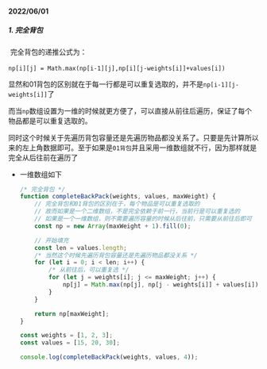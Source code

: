 #### 2022/06/01

##### 1. 完全背包

​	完全背包的递推公式为：

​	`np[i][j] = Math.max(np[i-1][j],np[i][j-weights[i]]+values[i])`

​	显然和01背包的区别就在于每一行都是可以重复选取的，并不是`np[i-1][j-weights[i]]`了

​	而当`np`数组设置为一维的时候就更方便了，可以直接从前往后遍历，保证了每个物品都是可以重复选取的。

同时这个时候关于先遍历背包容量还是先遍历物品都没关系了。只要是先计算所以来的左上角数据即可。至于如果是`01背包`并且采用一维数组就不行，因为那样就是完全从后往前在遍历了

- 一维数组如下

  ```js
  /* 完全背包 */
  function completeBackPack(weights, values, maxWeight) {
      // 完全背包和01背包的区别在于，每个物品是可以重复选取的
      // 故而如果是一个二维数组，不是完全依赖于前一行，当前行是可以重复选的
      // 如果是一个一维数组，则不需要遍历容量的时候从后往前，只需要从前往后即可
      const np = new Array(maxWeight + 1).fill(0);
  
      // 开始填充
      const len = values.length;
      /* 当然这个时候先遍历背包容量还是先遍历物品都没关系 */
      for (let i = 0; i < len; i++) {
          /* 从前往后，可以重复选 */
          for (let j = weights[i]; j <= maxWeight; j++) {
              np[j] = Math.max(np[j], np[j - weights[i]] + values[i]);
          }
      }
  
      return np[maxWeight];
  }
  
  const weights = [1, 2, 3];
  const values = [15, 20, 30];
  
  console.log(completeBackPack(weights, values, 4));
  ```

  

